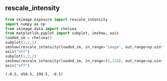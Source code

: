 ## rescale_intensity


```python
from skimage.exposure import rescale_intensity
import numpy as np
from skimage.data import chelsea
from matplotlib.pyplot import subplot, imshow, axis
loaded_im = chelsea()
subplot(1,2,1)
imshow(rescale_intensity(loaded_im, in_range="image", out_range=np.uint8))
axis("off")
subplot(1,2,2)
imshow(rescale_intensity(loaded_im, in_range=(0,128), out_range=np.uint8))
axis("off")
```




    (-0.5, 450.5, 299.5, -0.5)


